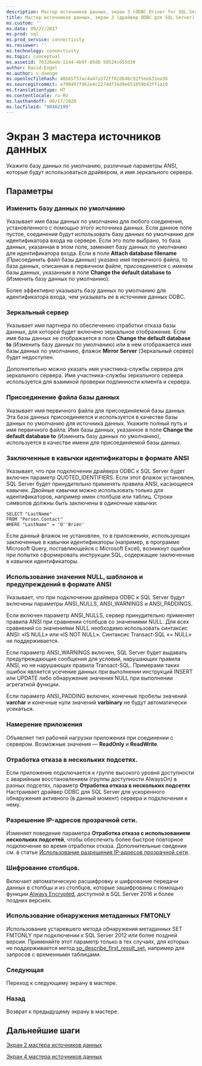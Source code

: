 ```yaml
---
description: Мастер источников данных, экран 3 (ODBC Driver for SQL Server)
title: Мастер источников данных, экран 3 (драйвер ODBC для SQL Server) | Документация Майкрософт
ms.custom: ''
ms.date: 09/27/2017
ms.prod: sql
ms.prod_service: connectivity
ms.reviewer: ''
ms.technology: connectivity
ms.topic: conceptual
ms.assetid: 76326eeb-1144-4b9f-85db-50524c655d30
author: David-Engel
ms.author: v-daenge
ms.openlocfilehash: 48b65f57ac4a47a372ff82db4bc92f5ee631ea36
ms.sourcegitcommit: e700497f962e4c2274df16d9e651059b42ff1a10
ms.translationtype: HT
ms.contentlocale: ru-RU
ms.lasthandoff: 08/17/2020
ms.locfileid: "88462199"
---
```

# <a name="data-source-wizard-screen-3"></a>Экран 3 мастера источников данных

Укажите базу данных по умолчанию, различные параметры ANSI, которые будут использоваться драйвером, и имя зеркального сервера.

## <a name="options"></a>Параметры

### <a name="change-the-default-database-to"></a>Изменить базу данных по умолчанию

Указывает имя базы данных по умолчанию для любого соединения, установленного с помощью этого источника данных. Если данное поле пустое, соединения будут использовать базу данных по умолчанию для идентификатора входа на сервере. Если это поле выбрано, то база данных, указанная в этом поле, заменяет базу данных по умолчанию для идентификатора входа. Если в поле **Attach database filename** (Присоединить файл базы данных) указано имя первичного файла, то база данных, описанная в первичном файле, присоединяется с именем базы данных, указанным в поле **Change the default database to** (Изменить базу данных по умолчанию).

Более эффективно указывать базу данных по умолчанию для идентификатора входа, чем указывать ее в источнике данных ODBC.

### <a name="mirror-server"></a>Зеркальный сервер

Указывает имя партнера по обеспечению отработки отказа базы данных, для которой будет включено зеркальное отображение. Если имя базы данных не отображается в поле **Change the default database to** (Изменить базу данных по умолчанию) или в нем отображается имя базы данных по умолчанию, флажок **Mirror Server** (Зеркальный сервер) будет недоступен.

Дополнительно можно указать имя участника-службы сервера для зеркального сервера. Имя участника-службы зеркального сервера используется для взаимной проверки подлинности клиента и сервера.

### <a name="attach-database-filename"></a>Присоединение файла базы данных

Указывает имя первичного файла для присоединяемой базы данных. Эта база данных присоединяется и используется в качестве базы данных по умолчанию для источника данных. Укажите полный путь и имя первичного файла. Имя базы данных, указанное в поле **Change the default database to** (Изменить базу данных по умолчанию), используется в качестве имени для присоединяемой базы данных.

### <a name="use-ansi-quoted-identifiers"></a>Заключенные в кавычки идентификаторы в формате ANSI

Указывает, что при подключении драйвера ODBC к SQL Server будет включен параметр QUOTED_IDENTIFIERS. Если этот флажок установлен, SQL Server будет принудительно применять правила ANSI, касающиеся кавычек. Двойные кавычки можно использовать только для идентификаторов, например имен столбцов или таблиц. Строки символов должны быть заключены в одиночные кавычки:

```
SELECT "LastName"
FROM "Person.Contact"
WHERE "LastName" = 'O''Brien'
```

Если данный флажок не установлен, то в приложениях, использующих заключенные в кавычки идентификаторы (например, в программе Microsoft Query, поставляющейся с Microsoft Excel), возникнут ошибки при попытке сформировать инструкции SQL, содержащие заключенные в кавычки идентификаторы.

### <a name="use-ansi-nulls-paddings-and-warnings"></a>Использование значения NULL, шаблонов и предупреждений в формате ANSI

Указывает, что при подключении драйвера ODBC к SQL Server будут включены параметры ANSI_NULLS, ANSI_WARNINGS и ANSI_PADDINGS.

Если включен параметр ANSI_NULLS, сервер принудительно применяет правила ANSI при сравнении столбцов со значениями NULL. Для всех сравнений со значениями NULL необходимо использовать синтаксис ANSI: «IS NULL» или «IS NOT NULL». Синтаксис Transact-SQL «= NULL» не поддерживается.

Если параметр ANSI_WARNINGS включен, SQL Server будет выдавать предупреждающие сообщения для условий, нарушающих правила ANSI, но не нарушающих правила Transact-SQL. Примерами таких ошибок является усечение данных при выполнении инструкций INSERT или UPDATE либо обнаружение значения NULL при выполнении агрегатной функции. 

Если параметр ANSI_PADDING включен, конечные пробелы значений **varchar** и конечные нули значений **varbinary** не будут автоматически усекаться.

### <a name="application-intent"></a>Намерение приложения

Объявляет тип рабочей нагрузки приложения при соединении с сервером. Возможные значения — **ReadOnly** и **ReadWrite**.

### <a name="multi-subnet-failover"></a>Отработка отказа в нескольких подсетях.

Если приложение подключается к группе высокого уровня доступности с аварийным восстановлением (группы доступности AlwaysOn) в разных подсетях, параметр **Отработка отказа в нескольких подсетях** Настраивает драйвер ODBC для SQL Server для ускоренного обнаружения активного (в данный момент) сервера и подключения к нему.

### <a name="transparent-network-ip-resolution"></a>Разрешение IP-адресов прозрачной сети.

Изменяет поведение параметра **Отработка отказа с использованием нескольких подсетей**, чтобы обеспечить более быстрое повторное подключение во время отработки отказа. Дополнительные сведения см. в статье [Использование разрешения IP-адресов прозрачной сети](../../../connect/odbc/using-transparent-network-ip-resolution.md).

### <a name="column-encryption"></a>Шифрование столбцов.

Включает автоматическую расшифровку и шифрование передачи данных в столбцы и из столбцов, которые зашифрованы с помощью функции [Always Encrypted](../../../connect/odbc/using-always-encrypted-with-the-odbc-driver.md), доступной в SQL Server 2016 и более поздних версиях.

### <a name="use-fmtonly-metadata-discovery"></a>Использование обнаружения метаданных FMTONLY

Использование устаревшего метода обнаружения метаданных SET FMTONLY при подключении к SQL Server 2012 или более поздней версии. Применяйте этот параметр только в тех случаях, для которых не поддерживается метод [sp_describe_first_result_set](../../../relational-databases/system-stored-procedures/sp-describe-first-result-set-transact-sql.md), например для запросов с временными таблицами. 

### <a name="next"></a>Следующая

Переход к следующему экрану в мастере.

### <a name="back"></a>Назад

Возврат к предыдущему экрану в мастере.

## <a name="next-steps"></a>Дальнейшие шаги

[Экран 2 мастера источников данных](../../../connect/odbc/windows/dsn-wizard-2.md)

[Экран 4 мастера источников данных](../../../connect/odbc/windows/dsn-wizard-4.md)
